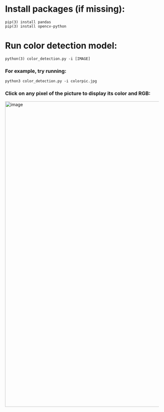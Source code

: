 # Install packages (if missing):
```
pip(3) install pandas
pip(3) install opencv-python
```

# Run color detection model:
```
python(3) color_detection.py -i [IMAGE]
```
### For example, try running:
```
python3 color_detection.py -i colorpic.jpg
```


### Click on any pixel of the picture to display its color and RGB:
<img width="999" alt="image" src="https://github.com/FrankLuuuu/Color-Detection/assets/38390471/f2d64c93-e8f7-429b-a366-0b180790a70b">
